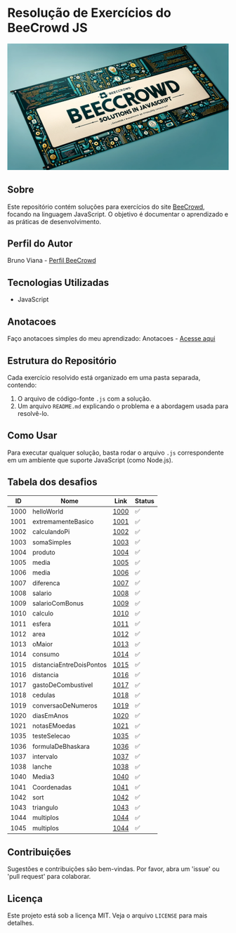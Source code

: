 # Resolução de Exercícios do BeeCrowd JS
![Banner BeeCrowd Solutions](99-imgs/banner.png)

## Sobre
Este repositório contém soluções para exercícios do site [BeeCrowd](https://www.beecrowd.com.br/), focando na linguagem JavaScript. O objetivo é documentar o aprendizado e as práticas de desenvolvimento.

## Perfil do Autor
Bruno Viana - [Perfil BeeCrowd](https://www.beecrowd.com.br/judge/pt/profile/120201)

## Tecnologias Utilizadas
- JavaScript

## Anotacoes
Faço anotacoes simples do meu aprendizado:
Anotacoes - [Acesse aqui](https://github.com/fbrunoviana/javascript-beecrowd/tree/main/01-anotacoes)


## Estrutura do Repositório
Cada exercício resolvido está organizado em uma pasta separada, contendo:
1. O arquivo de código-fonte `.js` com a solução.
2. Um arquivo `README.md` explicando o problema e a abordagem usada para resolvê-lo.

## Como Usar
Para executar qualquer solução, basta rodar o arquivo `.js` correspondente em um ambiente que suporte JavaScript (como Node.js).

## Tabela dos desafios 

| ID   | Nome              | Link                                                                                                                      | Status |
|------|-------------------|---------------------------------------------------------------------------------------------------------------------------|--------|
| 1000 | helloWorld | [1000](https://github.com/fbrunoviana/javascript-beecrowd/tree/main/00-Iniciante/1000-helloWorld) | ✅ |
| 1001 | extremamenteBasico | [1001](https://github.com/fbrunoviana/javascript-beecrowd/tree/main/00-Iniciante/1001-extremamenteBasico) | ✅ |
| 1002 | calculandoPi | [1002](https://github.com/fbrunoviana/javascript-beecrowd/tree/main/00-Iniciante/1002-calculandoPi) | ✅ |
| 1003 | somaSimples | [1003](https://github.com/fbrunoviana/javascript-beecrowd/tree/main/00-Iniciante/1003-somaSimples) | ✅ |
| 1004 | produto | [1004](https://github.com/fbrunoviana/javascript-beecrowd/tree/main/00-Iniciante/1004-produto) | ✅ |
| 1005 | media | [1005](https://github.com/fbrunoviana/javascript-beecrowd/tree/main/00-Iniciante/1005-media) | ✅ |
| 1006 | media | [1006](https://github.com/fbrunoviana/javascript-beecrowd/tree/main/00-Iniciante/1006-media) | ✅ |
| 1007 | diferenca | [1007](https://github.com/fbrunoviana/javascript-beecrowd/tree/main/00-Iniciante/1007-diferenca) | ✅ |
| 1008 | salario | [1008](https://github.com/fbrunoviana/javascript-beecrowd/tree/main/00-Iniciante/1008-salario) | ✅ |
| 1009 | salarioComBonus | [1009](https://github.com/fbrunoviana/javascript-beecrowd/tree/main/00-Iniciante/1009-salarioComBonus) | ✅ |
| 1010 | calculo | [1010](https://github.com/fbrunoviana/javascript-beecrowd/tree/main/00-Iniciante/1010-calculo) | ✅ |
| 1011 | esfera | [1011](https://github.com/fbrunoviana/javascript-beecrowd/tree/main/00-Iniciante/1011-esfera) | ✅ |
| 1012 | area | [1012](https://github.com/fbrunoviana/javascript-beecrowd/tree/main/00-Iniciante/1012-area) | ✅ |
| 1013 | oMaior | [1013](https://github.com/fbrunoviana/javascript-beecrowd/tree/main/00-Iniciante/1013-oMaior) | ✅ |
| 1014 | consumo | [1014](https://github.com/fbrunoviana/javascript-beecrowd/tree/main/00-Iniciante/1014-consumo) | ✅ |
| 1015 | distanciaEntreDoisPontos | [1015](https://github.com/fbrunoviana/javascript-beecrowd/tree/main/00-Iniciante/1015-distanciaEntreDoisPontos) | ✅ |
| 1016 | distancia | [1016](https://github.com/fbrunoviana/javascript-beecrowd/tree/main/00-Iniciante/1016-distancia) | ✅ |
| 1017 | gastoDeCombustivel | [1017](https://github.com/fbrunoviana/javascript-beecrowd/tree/main/00-Iniciante/1017-gastoDeCombustivel) | ✅ |
| 1018 | cedulas | [1018](https://github.com/fbrunoviana/javascript-beecrowd/tree/main/00-Iniciante/1018-cedulas) | ✅ |
| 1019 | conversaoDeNumeros | [1019](https://github.com/fbrunoviana/javascript-beecrowd/tree/main/00-Iniciante/1019-conversaoDeNumeros) | ✅ |
| 1020 | diasEmAnos | [1020](https://github.com/fbrunoviana/javascript-beecrowd/tree/main/00-Iniciante/1020-diasEmAnos) | ✅ |
| 1021 | notasEMoedas | [1021](https://github.com/fbrunoviana/javascript-beecrowd/tree/main/00-Iniciante/1021-notasEMoedas) | ✅ |
| 1035 | testeSelecao | [1035](https://github.com/fbrunoviana/javascript-beecrowd/tree/main/00-Iniciante/1035-testeSelecao) | ✅ |
| 1036 | formulaDeBhaskara | [1036](https://github.com/fbrunoviana/javascript-beecrowd/tree/main/00-Iniciante/1036-formulaDeBhaskara) |  ✅ |
| 1037 | intervalo | [1037](https://github.com/fbrunoviana/javascript-beecrowd/tree/main/00-Iniciante/1037-intervalo) |  ✅ |
| 1038 | lanche | [1038](https://github.com/fbrunoviana/javascript-beecrowd/tree/main/00-Iniciante/1038-lanche) |  ✅ |
| 1040 | Media3 | [1040](https://github.com/fbrunoviana/javascript-beecrowd/tree/main/00-Iniciante/1040-mediaTres) |  ✅ |
| 1041 | Coordenadas | [1041](https://github.com/fbrunoviana/javascript-beecrowd/tree/main/00-Iniciante/1041-coordenadasDeUmPonto) |  ✅ |
| 1042 | sort | [1042](https://github.com/fbrunoviana/javascript-beecrowd/tree/main/00-Iniciante/1042-sort) |  ✅ |
| 1043 | triangulo | [1043](https://github.com/fbrunoviana/javascript-beecrowd/tree/main/00-Iniciante/1043-triangulo) |  ✅ |
| 1044 | multiplos | [1044](https://github.com/fbrunoviana/javascript-beecrowd/tree/main/00-Iniciante/1044-multiplos) |  ✅ |
| 1045 | multiplos | [1044](https://github.com/fbrunoviana/javascript-beecrowd/tree/main/00-Iniciante/1044-multiplos) |  ✅ |
## Contribuições
Sugestões e contribuições são bem-vindas. Por favor, abra um 'issue' ou 'pull request' para colaborar.

## Licença
Este projeto está sob a licença MIT. Veja o arquivo `LICENSE` para mais detalhes.